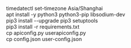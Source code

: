 timedatectl set-timezone Asia/Shanghai<br>
apt install -y python3 python3-pip  libsodium-dev<br>
pip3 install --upgrade pip3 setuptools <br>
pip3 install -r requirements.txt <br>
cp apiconfig.py userapiconfig.py <br>
cp config.json user-config.json <br>
